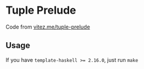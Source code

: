 # Tuple Prelude

Code from [vitez.me/tuple-prelude](//vitez.me/tuple-prelude)

## Usage

If you have `template-haskell >= 2.16.0`, just run `make`
